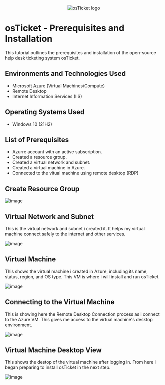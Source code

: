 <p align="center">
<img src="https://i.imgur.com/Clzj7Xs.png" alt="osTicket logo"/>
</p>

<h1>osTicket - Prerequisites and Installation</h1>
This tutorial outlines the prerequisites and installation of the open-source help desk ticketing system osTicket.<br />

<h2>Environments and Technologies Used</h2>

- Microsoft Azure (Virtual Machines/Compute)
- Remote Desktop
- Internet Information Services (IIS)

<h2>Operating Systems Used </h2>

- Windows 10</b> (21H2)

<h2>List of Prerequisites</h2>

- Azurre account with an active subscription.
- Created a resource group.
- Created a virtual network and subnet.
- Created a virtual machine in Azure.
- Connected to the vitual machine using remote desktop (RDP)

<h2>Create Resource Group </h2
                                 
![image](https://github.com/user-attachments/assets/8f21adaf-151b-41e2-9547-55647a41bdeb)

<p>
</p>
<p>



<h2>Virtual Network and Subnet </h2
                                 
   This is the virtual network and subnet i created it. It helps my virtual machine connect safely to the internet and other services.  

   
![image](https://github.com/user-attachments/assets/964539f9-096b-4c9e-a280-5ee071d9c2b0)

<p>
<p>

  
<h2>Virtual Machine </h2

This shows the virtual machine i created in Azure, including its name, status, region, and OS type. This VM is where i will install and run osTicket.

![image](https://github.com/user-attachments/assets/01e42902-89a1-481a-8189-a180e908edd7)



<p>
<h2>Connecting to the Virtual Machine </h2
                                        
This is showing here the Remote Desktop Connection process as i connect to the Azure VM. This gives me access to the virtual machine's desktop environment.
                                        
  ![image](https://github.com/user-attachments/assets/8cf6e77c-c12c-4bef-8b74-5386647ab7cd)
                                      
</p>

<h2>Virtual Machine Desktop View </h2
  
  This shows the destop of the virtual machine after logging in. From here i began preparing to install osTicket in the next step.

![image](https://github.com/user-attachments/assets/1dafd29d-51ec-4c8d-866c-50fb1125611f)

  
</p>
<br />

